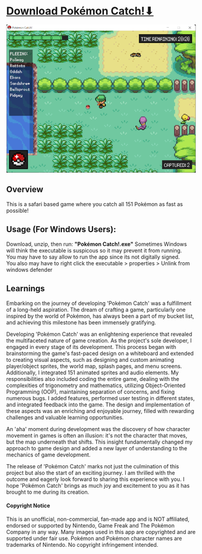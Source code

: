 # [Download Pokémon Catch!⬇](https://github.com/bvolesky/Pokemon-Catch/archive/refs/heads/main.zip)
[![Loading Image](/assets/images/screens/launch/game_play.png)](https://github.com/bvolesky/Pokemon-Catch/archive/refs/heads/main.zip)

## Overview
This is a safari based game where you catch all 151 Pokémon as fast as possible!  

## Usage (For Windows Users):
Download, unzip, then run: **"Pokémon Catch!.exe"**
Sometimes Windows will think the executable is suspicous so it may prevent it from running.  
You may have to say allow to run the app since its not digitally signed.  
You also may have to right click the executable > properties > Unlink from windows defender  

## Learnings
Embarking on the journey of developing 'Pokémon Catch' was a fulfillment of a long-held aspiration. The dream of crafting a game, particularly one inspired by the world of Pokémon, has always been a part of my bucket list, and achieving this milestone has been immensely gratifying.

Developing 'Pokémon Catch' was an enlightening experience that revealed the multifaceted nature of game creation. As the project's sole developer, I engaged in every stage of its development. This process began with brainstorming the game's fast-paced design on a whiteboard and extended to creating visual aspects, such as designing and custom animating player/object sprites, the world map, splash pages, and menu screens. Additionally, I integrated 151 animated sprites and audio elements. My responsibilities also included coding the entire game, dealing with the complexities of trigonometry and mathematics, utilizing Object-Oriented Programming (OOP), maintaining separation of concerns, and fixing numerous bugs. I added features, performed user testing in different states, and integrated feedback into the game. The design and implementation of these aspects was an enriching and enjoyable journey, filled with rewarding challenges and valuable learning opportunities.

An 'aha' moment during development was the discovery of how character movement in games is often an illusion: it's not the character that moves, but the map underneath that shifts. This insight fundamentally changed my approach to game design and added a new layer of understanding to the mechanics of game development.

The release of 'Pokémon Catch' marks not just the culmination of this project but also the start of an exciting journey. I am thrilled with the outcome and eagerly look forward to sharing this experience with you. I hope 'Pokémon Catch' brings as much joy and excitement to you as it has brought to me during its creation.

#### Copyright Notice
This is an unofficial, non-commercial, fan-made app and is NOT affiliated, endorsed or supported by Nintendo, Game Freak and The Pokémon Company in any way. Many images used in this app are copyrighted and are supported under fair use. Pokémon and Pokémon character names are trademarks of Nintendo. No copyright infringement intended.
